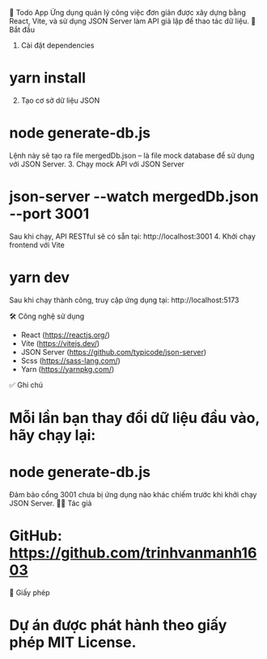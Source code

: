📝 Todo App
Ứng dụng quản lý công việc đơn giản được xây dựng bằng React, Vite, và sử dụng JSON Server làm API giả lập để thao tác dữ liệu.
🚀 Bắt đầu
1. Cài đặt dependencies
# yarn install
2. Tạo cơ sở dữ liệu JSON
# node generate-db.js
Lệnh này sẽ tạo ra file mergedDb.json – là file mock database để sử dụng với JSON Server.
3. Chạy mock API với JSON Server
# json-server --watch mergedDb.json --port 3001
Sau khi chạy, API RESTful sẽ có sẵn tại: http://localhost:3001
4. Khởi chạy frontend với Vite
# yarn dev
Sau khi chạy thành công, truy cập ứng dụng tại: http://localhost:5173

🛠️ Công nghệ sử dụng

- React (https://reactjs.org/)
- Vite (https://vitejs.dev/)
- JSON Server (https://github.com/typicode/json-server)
- Scss (https://sass-lang.com/)
- Yarn (https://yarnpkg.com/)

✅ Ghi chú
# Mỗi lần bạn thay đổi dữ liệu đầu vào, hãy chạy lại:
# node generate-db.js
Đảm bảo cổng 3001 chưa bị ứng dụng nào khác chiếm trước khi khởi chạy JSON Server.
👨‍💻 Tác giả
# GitHub: https://github.com/trinhvanmanh1603
📄 Giấy phép
# Dự án được phát hành theo giấy phép MIT License.

